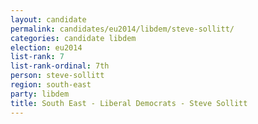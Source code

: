 ```yaml
---
layout: candidate
permalink: candidates/eu2014/libdem/steve-sollitt/
categories: candidate libdem
election: eu2014
list-rank: 7
list-rank-ordinal: 7th
person: steve-sollitt
region: south-east
party: libdem
title: South East - Liberal Democrats - Steve Sollitt
---
```

